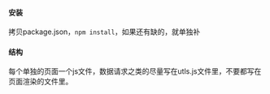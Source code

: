 #### 安装
拷贝package.json，```npm install```，如果还有缺的，就单独补
#### 结构
每个单独的页面一个js文件，数据请求之类的尽量写在utls.js文件里，不要都写在页面渲染的文件里。
